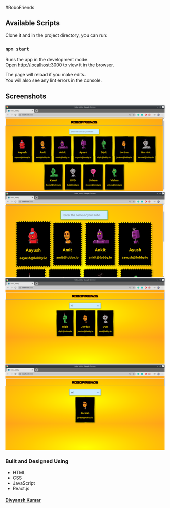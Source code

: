#RoboFriends

## Available Scripts
Clone it and in the project directory, you can run:

### `npm start`

Runs the app in the development mode.<br />
Open [http://localhost:3000](http://localhost:3000) to view it in the browser.

The page will reload if you make edits.<br />
You will also see any lint errors in the console.

## Screenshots
![Robo](https://raw.githubusercontent.com/jordandivyansh/robo-friends/master/screenshots/Screenshot_20200523_031235.png)
![Robo](https://raw.githubusercontent.com/jordandivyansh/robo-friends/master/screenshots/Screenshot_20200523_031255.png)
![Robo](https://raw.githubusercontent.com/jordandivyansh/robo-friends/master/screenshots/Screenshot_20200523_031308.png)
![Robo](https://raw.githubusercontent.com/jordandivyansh/robo-friends/master/screenshots/Screenshot_20200523_031313.png)

### Built and Designed Using
- HTML
- CSS
- JavaScript
- React.js

#### [Divyansh Kumar](https://jordandivyansh.github.io)
